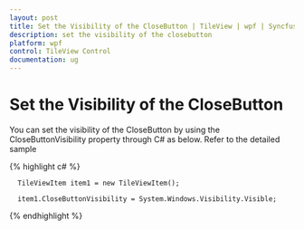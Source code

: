 ```yaml
---
layout: post
title: Set the Visibility of the CloseButton | TileView | wpf | Syncfusion
description: set the visibility of the closebutton
platform: wpf
control: TileView Control
documentation: ug
---
```


# Set the Visibility of the CloseButton

You can set the visibility of the CloseButton by using the CloseButtonVisibility property through C# as below. Refer to the detailed sample



{% highlight c# %}

      TileViewItem item1 = new TileViewItem();

      item1.CloseButtonVisibility = System.Windows.Visibility.Visible;



{% endhighlight %}

